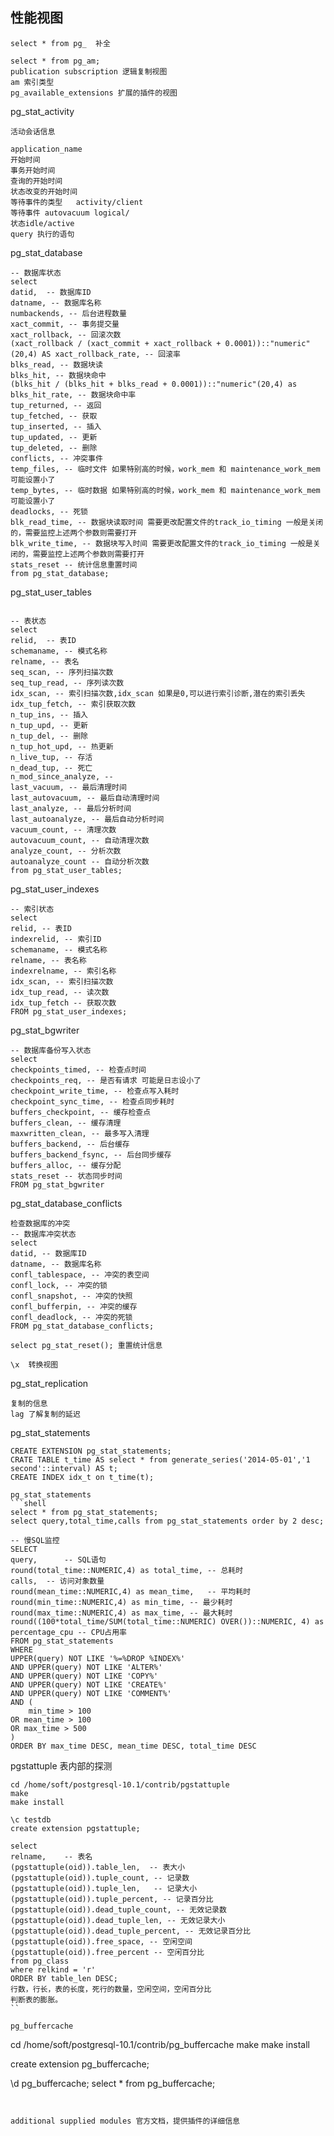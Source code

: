 ## 性能视图

```shell
select * from pg_  补全

select * from pg_am;
publication subscription 逻辑复制视图
am 索引类型
pg_available_extensions 扩展的插件的视图

```

pg_stat_activity
```shell
活动会话信息

application_name
开始时间
事务开始时间
查询的开始时间
状态改变的开始时间
等待事件的类型   activity/client
等待事件 autovacuum logical/
状态idle/active
query 执行的语句

```


pg_stat_database
```shell
-- 数据库状态
select
datid,  -- 数据库ID
datname, -- 数据库名称
numbackends, -- 后台进程数量
xact_commit, -- 事务提交量
xact_rollback, -- 回滚次数
(xact_rollback / (xact_commit + xact_rollback + 0.0001))::"numeric"(20,4) AS xact_rollback_rate, -- 回滚率
blks_read, -- 数据块读
blks_hit, -- 数据块命中
(blks_hit / (blks_hit + blks_read + 0.0001))::"numeric"(20,4) as blks_hit_rate, -- 数据块命中率
tup_returned, -- 返回
tup_fetched, -- 获取
tup_inserted, -- 插入
tup_updated, -- 更新
tup_deleted, -- 删除
conflicts, -- 冲突事件
temp_files, -- 临时文件 如果特别高的时候，work_mem 和 maintenance_work_mem可能设置小了
temp_bytes, -- 临时数据 如果特别高的时候，work_mem 和 maintenance_work_mem可能设置小了
deadlocks, -- 死锁
blk_read_time, -- 数据块读取时间 需要更改配置文件的track_io_timing 一般是关闭的，需要监控上述两个参数则需要打开
blk_write_time, -- 数据块写入时间 需要更改配置文件的track_io_timing 一般是关闭的，需要监控上述两个参数则需要打开
stats_reset -- 统计信息重置时间
from pg_stat_database;

```

pg_stat_user_tables
```shell

-- 表状态
select
relid,	-- 表ID
schemaname, -- 模式名称
relname, -- 表名
seq_scan, -- 序列扫描次数
seq_tup_read, -- 序列读次数
idx_scan, -- 索引扫描次数,idx_scan 如果是0,可以进行索引诊断,潜在的索引丢失
idx_tup_fetch, -- 索引获取次数
n_tup_ins, -- 插入
n_tup_upd, -- 更新
n_tup_del, -- 删除
n_tup_hot_upd, -- 热更新
n_live_tup, -- 存活
n_dead_tup, -- 死亡
n_mod_since_analyze, --
last_vacuum, -- 最后清理时间
last_autovacuum, -- 最后自动清理时间
last_analyze, -- 最后分析时间
last_autoanalyze, -- 最后自动分析时间
vacuum_count, -- 清理次数
autovacuum_count, -- 自动清理次数
analyze_count, -- 分析次数
autoanalyze_count -- 自动分析次数
from pg_stat_user_tables;

```

pg_stat_user_indexes
```shell
-- 索引状态
select
relid, -- 表ID
indexrelid, -- 索引ID
schemaname, -- 模式名称
relname, -- 表名称
indexrelname, -- 索引名称
idx_scan, -- 索引扫描次数
idx_tup_read, -- 读次数
idx_tup_fetch -- 获取次数
FROM pg_stat_user_indexes;

```

pg_stat_bgwriter
```shell
-- 数据库备份写入状态
select
checkpoints_timed, -- 检查点时间
checkpoints_req, -- 是否有请求 可能是日志设小了
checkpoint_write_time, -- 检查点写入耗时
checkpoint_sync_time, -- 检查点同步耗时
buffers_checkpoint, -- 缓存检查点
buffers_clean, -- 缓存清理
maxwritten_clean, -- 最多写入清理
buffers_backend, -- 后台缓存
buffers_backend_fsync, -- 后台同步缓存
buffers_alloc, -- 缓存分配
stats_reset -- 状态同步时间
FROM pg_stat_bgwriter

```

pg_stat_database_conflicts
```shell
检查数据库的冲突
-- 数据库冲突状态
select
datid, -- 数据库ID
datname, -- 数据库名称
confl_tablespace, -- 冲突的表空间
confl_lock, -- 冲突的锁
confl_snapshot, -- 冲突的快照
confl_bufferpin, -- 冲突的缓存
confl_deadlock, -- 冲突的死锁
FROM pg_stat_database_conflicts;

```

```shell
select pg_stat_reset(); 重置统计信息

\x  转换视图
```

pg_stat_replication
```shell
复制的信息
lag 了解复制的延迟

```

pg_stat_statements
```shell
CREATE EXTENSION pg_stat_statements;
CRATE TABLE t_time AS select * from generate_series('2014-05-01','1 second'::interval) AS t;
CREATE INDEX idx_t on t_time(t);

pg_stat_statements
```shell
select * from pg_stat_statements;
select query,total_time,calls from pg_stat_statements order by 2 desc;

-- 慢SQL监控
SELECT
query,		-- SQL语句
round(total_time::NUMERIC,4) as total_time,	-- 总耗时
calls,	-- 访问对象数量
round(mean_time::NUMERIC,4) as mean_time,	-- 平均耗时
round(min_time::NUMERIC,4) as min_time,	-- 最少耗时
round(max_time::NUMERIC,4) as max_time,	-- 最大耗时
round((100*total_time/SUM(total_time::NUMERIC) OVER())::NUMERIC, 4) as percentage_cpu -- CPU占用率
FROM pg_stat_statements
WHERE
UPPER(query) NOT LIKE '%=%DROP %INDEX%'
AND UPPER(query) NOT LIKE 'ALTER%'
AND UPPER(query) NOT LIKE 'COPY%'
AND UPPER(query) NOT LIKE 'CREATE%'
AND UPPER(query) NOT LIKE 'COMMENT%'
AND (
	min_time > 100
OR mean_time > 100
OR max_time > 500
)
ORDER BY max_time DESC, mean_time DESC, total_time DESC
```

pgstattuple  表内部的探测
```
cd /home/soft/postgresql-10.1/contrib/pgstattuple
make
make install

\c testdb
create extension pgstattuple;

select
relname,	-- 表名
(pgstattuple(oid)).table_len,  -- 表大小
(pgstattuple(oid)).tuple_count, -- 记录数
(pgstattuple(oid)).tuple_len,	-- 记录大小
(pgstattuple(oid)).tuple_percent, -- 记录百分比
(pgstattuple(oid)).dead_tuple_count, -- 无效记录数
(pgstattuple(oid)).dead_tuple_len, -- 无效记录大小
(pgstattuple(oid)).dead_tuple_percent, -- 无效记录百分比
(pgstattuple(oid)).free_space, -- 空闲空间
(pgstattuple(oid)).free_percent -- 空闲百分比
from pg_class
where relkind = 'r'
ORDER BY table_len DESC;
行数，行长，表的长度，死行的数量，空闲空间，空闲百分比
判断表的膨胀。
``

pg_buffercache
```
cd /home/soft/postgresql-10.1/contrib/pg_buffercache
make
make install

create extension pg_buffercache;

\d pg_buffercache;
select * from pg_buffercache;


```


additional supplied modules 官方文档，提供插件的详细信息
